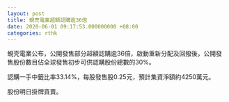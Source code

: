 ```yaml
---
layout: post
title: 蜆壳電業超額認購逾36倍
date: 2020-06-01 09:17:53.000000000 +08:00
categories: rthk
---
```


蜆壳電業公布，公開發售部分超額認購逾36倍，啟動重新分配及回撥後，公開發售股份數目佔全球發售初步可供認購股份總數的30%。

認購一手中籤比率33.14%，每股發售股0.25元，預計集資淨額約4250萬元。

股份明日掛牌買賣。
